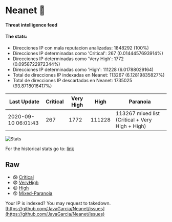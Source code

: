 # Neanet :hocho:
#### Threat intelligence feed
#### The stats:

- Direcciones IP con mala reputacion analizadas: 1848292 (100%)
- Direcciones IP determinadas como 'Critical':  267 (0.0144457693914%)
- Direcciones IP determinadas como 'Very High':  1772 (0.0958722972344%)
- Direcciones IP determinadas como 'High':  111228 (6.01788029164)
- Total de direcciones IP indexadas en Neanet:  113267 (6.12819835827%)
- Total de direcciones IP descartadas en Neanet:  1735025 (93.8718016417%)

| Last Update | Critical | Very High | High | Paranoia |
| --- | --- | --- | --- | --- |
| 2020-09-10 06:01:43 | 267 | 1772 | 111228 | 113267 mixed list (Critical + Very High + High)|

![Stats](https://docs.google.com/spreadsheets/d/e/2PACX-1vSnaNMIXVabIpDJjufMlzH7poXnshF3mgd8Is1g9ytUEzVsP5my4Trn8f-xkoLLQ38xpL3HtmUexLo6/pubchart?oid=501124687&format=image)

For the historical stats go to: [link](/stats.csv)
## Raw
- :scream: [Critical](https://raw.githubusercontent.com/JavaGarcia/Neanet/master/blacklists/neanet_critical.txt)
- :fearful: [VeryHigh](https://raw.githubusercontent.com/JavaGarcia/Neanet/master/blacklists/neanet_veryHigh.txtt)
- :frowning: [High](https://raw.githubusercontent.com/JavaGarcia/Neanet/master/blacklists/neanet_high.txt)
- :dizzy_face: [Mixed-Paranoia](https://raw.githubusercontent.com/JavaGarcia/Neanet/master/blacklists/neanet_all.txt)


Your IP is indexed? You may request to takedown. [https://github.com/JavaGarcia/Neanet/issues](https://github.com/JavaGarcia/Neanet/issues)








































































































































































































































































































































































































































































































































































































































































































